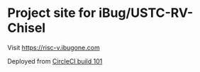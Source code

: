 # Project site for iBug/USTC-RV-Chisel

Visit <https://risc-v.ibugone.com>

Deployed from [CircleCI build 101](https://circleci.com/gh/iBug/USTC-RV-Chisel/101)
